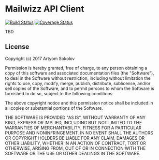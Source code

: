 Mailwizz API Client
===================

[![Build Status](https://travis-ci.org/applicazza/mailwizz-api-client.svg?branch=master)](https://travis-ci.org/applicazza/mailwizz-api-client) [![Coverage Status](https://coveralls.io/repos/github/applicazza/mailwizz-api-client/badge.svg?branch=master)](https://coveralls.io/github/applicazza/mailwizz-api-client?branch=master)

TBD

## License

Copyright (c) 2017 Artyom Sokolov

Permission is hereby granted, free of charge, to any person obtaining a copy of this software and associated documentation files (the "Software"), to deal in the Software without restriction, including without limitation the rights to use, copy, modify, merge, publish, distribute, sublicense, and/or sell copies of the Software, and to permit persons to whom the Software is furnished to do so, subject to the following conditions:

The above copyright notice and this permission notice shall be included in all copies or substantial portions of the Software.

THE SOFTWARE IS PROVIDED "AS IS", WITHOUT WARRANTY OF ANY KIND, EXPRESS OR IMPLIED, INCLUDING BUT NOT LIMITED TO THE WARRANTIES OF MERCHANTABILITY, FITNESS FOR A PARTICULAR PURPOSE AND NONINFRINGEMENT. IN NO EVENT SHALL THE AUTHORS OR COPYRIGHT HOLDERS BE LIABLE FOR ANY CLAIM, DAMAGES OR OTHER LIABILITY, WHETHER IN AN ACTION OF CONTRACT, TORT OR OTHERWISE, ARISING FROM, OUT OF OR IN CONNECTION WITH THE SOFTWARE OR THE USE OR OTHER DEALINGS IN THE SOFTWARE.